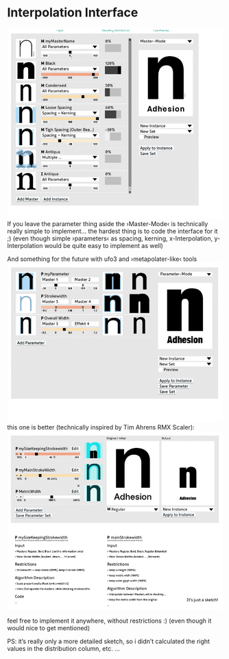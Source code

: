 Interpolation Interface 
===========


![Interpolation Interface](InterpolationInterface_01.png)
If you leave the parameter thing aside the ›Master-Mode‹ is technically really simple to implement… the hardest thing is to code the interface for it ;) 
(even though simple ›parameters‹ as spacing, kerning, x-Interpolation, y-Interpolation would be quite easy to implement as well) 


And something for the future with ufo3 and ›metapolater-like‹ tools
![Interpolation Interface](InterpolationInterface_02.png) 
this one is better (technically inspired by Tim Ahrens RMX Scaler):
![Interpolation Interface](InterpolationInterface_03.png) 

feel free to implement it anywhere, without restrictions :) (even though it would nice to get mentioned)

PS: it’s really only a more detailed sketch, so i didn’t calculated the right values in the distribution column, etc. … 
